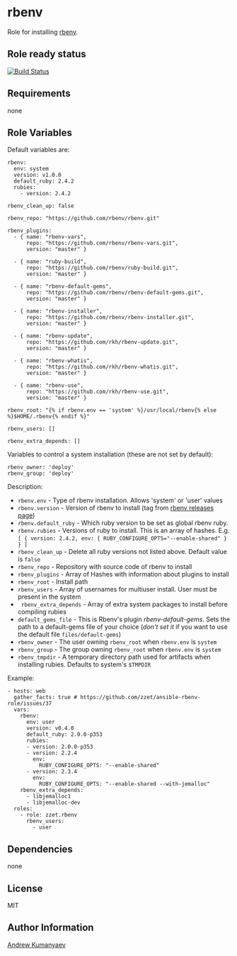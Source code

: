 rbenv
========

Role for installing [rbenv](https://github.com/sstephenson/rbenv).

Role ready status
------------

[![Build Status](https://travis-ci.org/zzet/ansible-rbenv-role.png?branch=master)](https://travis-ci.org/zzet/ansible-rbenv-role)

Requirements
------------

none

Role Variables
--------------

Default variables are:

    rbenv:
      env: system
      version: v1.0.0
      default_ruby: 2.4.2
      rubies:
        - version: 2.4.2

    rbenv_clean_up: false

    rbenv_repo: "https://github.com/rbenv/rbenv.git"

    rbenv_plugins:
      - { name: "rbenv-vars",
          repo: "https://github.com/rbenv/rbenv-vars.git",
          version: "master" }

      - { name: "ruby-build",
          repo: "https://github.com/rbenv/ruby-build.git",
          version: "master" }

      - { name: "rbenv-default-gems",
          repo: "https://github.com/rbenv/rbenv-default-gems.git",
          version: "master" }

      - { name: "rbenv-installer",
          repo: "https://github.com/rbenv/rbenv-installer.git",
          version: "master" }

      - { name: "rbenv-update",
          repo: "https://github.com/rkh/rbenv-update.git",
          version: "master" }

      - { name: "rbenv-whatis",
          repo: "https://github.com/rkh/rbenv-whatis.git",
          version: "master" }

      - { name: "rbenv-use",
          repo: "https://github.com/rkh/rbenv-use.git",
          version: "master" }

    rbenv_root: "{% if rbenv.env == 'system' %}/usr/local/rbenv{% else %}$HOME/.rbenv{% endif %}"

    rbenv_users: []

    rbenv_extra_depends: []

Variables to control a system installation (these are not set by default):

    rbenv_owner: 'deploy'
    rbenv_group: 'deploy'

Description:

- ` rbenv.env ` - Type of rbenv installation. Allows 'system' or 'user' values
- ` rbenv.version ` - Version of rbenv to install (tag from [rbenv releases page](https://github.com/sstephenson/rbenv/releases))
- ` rbenv.default_ruby ` - Which ruby version to be set as global rbenv ruby.
- ` rbenv.rubies ` - Versions of ruby to install. This is an array of hashes. E.g. `[ { version: 2.4.2, env: { RUBY_CONFIGURE_OPTS="--enable-shared" } } ]`
- ` rbenv_clean_up ` - Delete all ruby versions not listed above. Default value is `false`
- ` rbenv_repo ` - Repository with source code of rbenv to install
- ` rbenv_plugins ` - Array of Hashes with information about plugins to install
- ` rbenv_root ` - Install path
- ` rbenv_users ` - Array of usernames for multiuser install. User must be present in the system
- ` rbenv_extra_depends` - Array of extra system packages to install before compiling rubies
- ` default_gems_file ` - This is Rbenv's plugin _rbenv-default-gems_. Sets the path to a default-gems file of your choice (_don't set it_ if you want to use the default file `files/default-gems`)
- ` rbenv_owner ` - The user  owning `rbenv_root` when `rbenv.env` is `system`
- ` rbenv_group ` - The group owning `rbenv_root` when `rbenv.env` is `system`
- ` rbenv_tmpdir ` - A temporary directory path used for artifacts when installing rubies. Defaults to system's `$TMPDIR`

Example:

    - hosts: web
      gather_facts: true # https://github.com/zzet/ansible-rbenv-role/issues/37
      vars:
        rbenv:
          env: user
          version: v0.4.0
          default_ruby: 2.0.0-p353
          rubies:
          - version: 2.0.0-p353
          - version: 2.2.4
            env:
              RUBY_CONFIGURE_OPTS: "--enable-shared"
          - version: 2.3.4
            env:
              RUBY_CONFIGURE_OPTS: "--enable-shared --with-jemalloc"
        rbenv_extra_depends:
          - libjemalloc1
          - libjemalloc-dev
      roles:
        - role: zzet.rbenv
          rbenv_users:
            - user

Dependencies
------------

none

License
-------

MIT

Author Information
------------------

[Andrew Kumanyaev](http://github.com/zzet)
